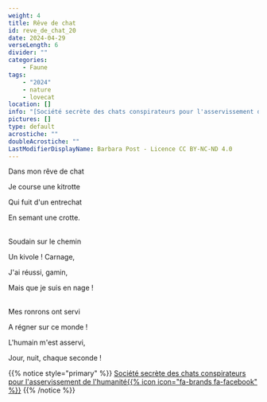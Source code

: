 ```yaml
---
weight: 4
title: Rêve de chat
id: reve_de_chat_20
date: 2024-04-29
verseLength: 6
divider: ""
categories:
    - Faune
tags:
    - "2024"
    - nature
    - lovecat
location: []
info: "[Société secrète des chats conspirateurs pour l'asservissement de l'humanité{{% icon icon=\"fa-brands fa-facebook\" %}}](https://www.facebook.com/groups/lovecat.fr)"
pictures: []
type: default
acrostiche: ""
doubleAcrostiche: ""
LastModifierDisplayName: Barbara Post - Licence CC BY-NC-ND 4.0
---
```

Dans mon rêve de chat

Je course une kitrotte

Qui fuit d'un entrechat

En semant une crotte.

 \
Soudain sur le chemin

Un kivole ! Carnage,

J'ai réussi, gamin,

Mais que je suis en nage !

 \
Mes ronrons ont servi

A régner sur ce monde !

L'humain m'est asservi,

Jour, nuit, chaque seconde !

<!-- FM:Snippet:Start data:{"id":"_simpleNotice","fields":[{"name":"content","value":"[Société secrète des chats conspirateurs pour l'asservissement de l'humanité{{% icon icon="fa-brands fa-facebook" %}}](https://www.facebook.com/groups/lovecat.fr)"}]} -->
{{% notice style="primary" %}}
[Société secrète des chats conspirateurs pour l'asservissement de l'humanité{{% icon icon="fa-brands fa-facebook" %}}](https://www.facebook.com/groups/lovecat.fr)
{{% /notice %}}
<!-- FM:Snippet:End -->